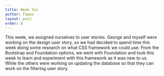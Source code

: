 ```yaml
---
title: Week Six
author: Fawaz
layout: post
order: 8
---
```

This week, we assigned ourselves to user stories. George and myself were working on the design user story, so we had decided to spend time this week doing some research on what CSS framework we could use. From the Bootstrap and Foundation options, we went with Foundation and took this week to learn and experiment with this framework as it was new to us. While the others were working on updating the database so that they can work on the filtering user story.
